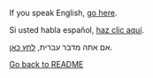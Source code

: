 If you speak English, [go here](english/marshmallow.md).

Si usted habla español, [haz clic aquí](espanol/historia.md).

אם אתה מדבר עברית, [לחץ כאן](hebrew/basa.md).

[Go back to README](README.md)
